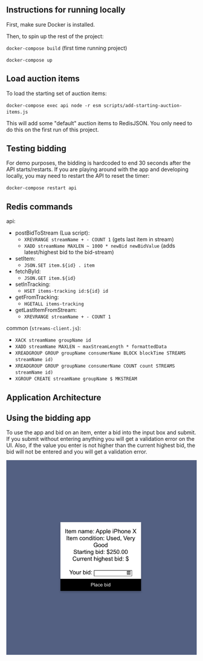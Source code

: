 ## Instructions for running locally
First, make sure Docker is installed.

Then, to spin up the rest of the project:

`docker-compose build` (first time running project)

`docker-compose up`

## Load auction items
To load the starting set of auction items:

`docker-compose exec api node -r esm scripts/add-starting-auction-items.js`

This will add some "default" auction items to RedisJSON. You only need to do this on the first run of this project.

## Testing bidding
For demo purposes, the bidding is hardcoded to end 30 seconds after the API starts/restarts. If you are playing around with the app and developing locally, you may need to restart the API to reset the timer:

`docker-compose restart api`

## Redis commands
api:
- postBidToStream (Lua script):
  - `XREVRANGE streamName + - COUNT 1` (gets last item in stream)
  - `XADD streamName MAXLEN ~ 1000 * newBid newBidValue` (adds latest/highest bid to the bid-stream)
- setItem:
  - `JSON.SET item.${id} . item`
- fetchById:
  - `JSON.GET item.${id}`
- setInTracking:
  - `HSET items-tracking id:${id} id`
- getFromTracking:
  - `HGETALL items-tracking`
- getLastItemFromStream:
  - `XREVRANGE streamName + - COUNT 1`

common (`streams-client.js`):
- `XACK streamName groupName id`
- `XADD streamName MAXLEN ~ maxStreamLength * formattedData`
- `XREADGROUP GROUP groupName consumerName BLOCK blockTime STREAMS streamName id)`
- `XREADGROUP GROUP groupName consumerName COUNT count STREAMS streamName id)`
- `XGROUP CREATE streamName groupName $ MKSTREAM`

## Application Architecture


## Using the bidding app
To use the app and bid on an item, enter a bid into the input box and submit. If you submit without entering anything you will get a validation error on the UI. Also, if the value you enter is not higher than the current highest bid, the bid will not be entered and you will get a validation error.

![App screenshot](./auctioneer-app-screenshot.png "App screenshot")